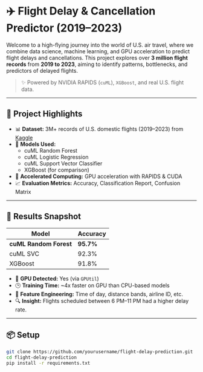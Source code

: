 # ✈️ Flight Delay & Cancellation Predictor (2019–2023)

Welcome to a high-flying journey into the world of U.S. air travel, where we combine data science, machine learning, and GPU acceleration to predict flight delays and cancellations. This project explores over **3 million flight records** from **2019 to 2023**, aiming to identify patterns, bottlenecks, and predictors of delayed flights.

> ✨ Powered by NVIDIA RAPIDS (`cuML`), `XGBoost`, and real U.S. flight data.

---

## 🚀 Project Highlights

- 📊 **Dataset:** 3M+ records of U.S. domestic flights (2019–2023) from [Kaggle](https://www.kaggle.com/datasets/patrickzel/flight-delay-and-cancellation-dataset-2019-2023)
- 🧠 **Models Used:** 
  - cuML Random Forest
  - cuML Logistic Regression
  - cuML Support Vector Classifier
  - XGBoost (for comparison)
- 🧮 **Accelerated Computing:** GPU acceleration with RAPIDS & CUDA
- 📈 **Evaluation Metrics:** Accuracy, Classification Report, Confusion Matrix

---

## 🏁 Results Snapshot

| Model                   | Accuracy |
|------------------------|----------|
| **cuML Random Forest** | **95.7%** |
| cuML SVC               | 92.3%    |
| XGBoost                | 91.8%    |

- 🚀 **GPU Detected:** Yes (via `GPUtil`)
- 🕒 **Training Time:** ~4x faster on GPU than CPU-based models
- 🔎 **Feature Engineering:** Time of day, distance bands, airline ID, etc.
- 🔍 **Insight:** Flights scheduled between 6 PM–11 PM had a higher delay rate.

---

## 📦 Setup

```bash
git clone https://github.com/yourusername/flight-delay-prediction.git
cd flight-delay-prediction
pip install -r requirements.txt

